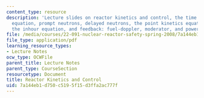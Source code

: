 ```yaml
---
content_type: resource
description: 'Lecture slides on reactor kinetics and control, the time dependent diffusion
  equation, prompt neutrons, delayed neutrons, the point kinetics equation, reactivity,
  the inhour equation, and feedback: fuel-doppler, moderator, and power.'
file: /media/courses/22-091-nuclear-reactor-safety-spring-2008/7a144eb1d750c5195f15d3ffa2ac777f_MIT22_091S08_lec03.pdf
file_type: application/pdf
learning_resource_types:
- Lecture Notes
ocw_type: OCWFile
parent_title: Lecture Notes
parent_type: CourseSection
resourcetype: Document
title: Reactor Kinetics and Control
uid: 7a144eb1-d750-c519-5f15-d3ffa2ac777f
---
```

